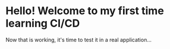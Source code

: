 # Hello! Welcome to my first time learning CI/CD

Now that is working, it's time to test it in a real application...